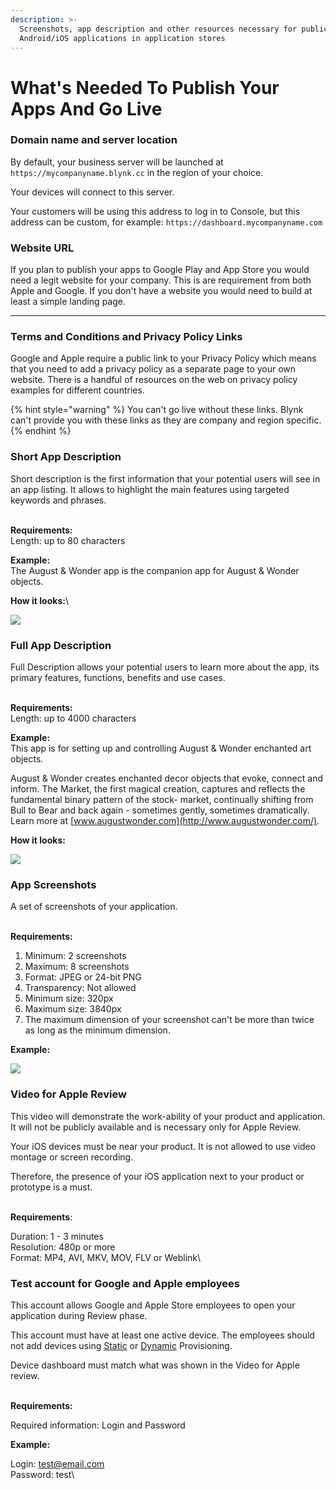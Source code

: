 ```yaml
---
description: >-
  Screenshots, app description and other resources necessary for publication of
  Android/iOS applications in application stores
---
```


# What's Needed To Publish Your Apps And Go Live



### Domain name and server location <a href="#server-name-and-location" id="server-name-and-location"></a>

By default, your business server will be launched at `https://mycompanyname.blynk.cc` in the region of your choice.

Your devices will connect to this server.&#x20;

Your customers will be using this address to log in to Console, but this address can be custom, for example: `https://dashboard.mycompanyname.com`





### Website URL <a href="#website" id="website"></a>

If you plan to publish your apps to Google Play and App Store you would need a legit website for your company. This is are requirement from both Apple and Google. If you don't have a website you would need to build at least a simple landing page.

****



### Terms and Conditions and  Privacy Policy Links <a href="#public-link-to-your-privacy-policy" id="public-link-to-your-privacy-policy"></a>

Google and Apple require a public link to your Privacy Policy which means that you need to add a privacy policy as a separate page to your own website. There is a handful of resources on the web on privacy policy examples for different countries.

{% hint style="warning" %}
You can't go live without these links. Blynk can't provide you with these links as they are company and region specific.&#x20;
{% endhint %}

### &#x20;<a href="#short-description" id="short-description"></a>

### Short App Description <a href="#short-description" id="short-description"></a>

Short description is the first information that your potential users will see in an app listing. It allows to highlight the main features using targeted keywords and phrases.

\
**Requirements:**\
Length: up to 80 characters

**Example:**\
The August & Wonder app is the companion app for August & Wonder objects.

**How it looks:**\


![](https://downloads.intercomcdn.com/i/o/101939412/d31dc0cfe2ca8db4765793a0/image.png?expires=1620504000\&signature=94c45e6d89a8b6e9ed4322827dc3ef4fd3a8ee9f1ed56ac7c9aeae00a2386291)

### &#x20;<a href="#full-description" id="full-description"></a>

### Full App Description <a href="#full-description" id="full-description"></a>

Full Description allows your potential users to learn more about the app, its primary features, functions, benefits and use cases.

\
**Requirements:**\
Length: up to 4000 characters

**Example:**\
This app is for setting up and controlling August & Wonder enchanted art objects.

August & Wonder creates enchanted decor objects that evoke, connect and inform. The Market, the first magical creation, captures and reflects the fundamental binary pattern of the stock- market, continually shifting from Bull to Bear and back again - sometimes gently, sometimes dramatically. Learn more at [www.augustwonder.com](http://www.augustwonder.com/).

**How it looks:**

![](https://downloads.intercomcdn.com/i/o/101939807/677d25dcf2fcfe61177163a0/image.png?expires=1620504000\&signature=e224c647a80fbf794cbbd09327c8893d21166b1d252b629a4dfd80977ab67cbc)

### &#x20;<a href="#screenshots-of-your-android-application" id="screenshots-of-your-android-application"></a>

### &#x20;<a href="#screenshots-of-your-android-application" id="screenshots-of-your-android-application"></a>

### App Screenshots <a href="#screenshots-of-your-android-application" id="screenshots-of-your-android-application"></a>

A set of screenshots of your application.

\
**Requirements:**

1. Minimum: 2 screenshots
2. Maximum: 8 screenshots
3. Format: JPEG or 24-bit PNG
4. Transparency: Not allowed
5. Minimum size: 320px
6. Maximum size: 3840px
7. The maximum dimension of your screenshot can't be more than twice as long as the minimum dimension.

**Example:**

![](https://downloads.intercomcdn.com/i/o/101940535/6b279ce2d0bd0f55f8917038/image.png?expires=1620504000\&signature=def16f1a8cdcd8a88b150722ffd01b7c70a8ffda1cc6a85095e36d7513312c25)

### &#x20;<a href="#video-for-apple-review" id="video-for-apple-review"></a>

### Video for Apple Review <a href="#video-for-apple-review" id="video-for-apple-review"></a>

This video will demonstrate the work-ability of your product and application. It will not be publicly available and is necessary only for Apple Review.

Your iOS devices must be near your product. It is not allowed to use video montage or screen recording.

Therefore, the presence of your iOS application next to your product or prototype is a must.

\
**Requirements**:

Duration: 1 - 3 minutes\
Resolution: 480p or more\
Format: MP4, AVI, MKV, MOV, FLV or Weblink\


### &#x20;<a href="#test-account-for-google-and-apple-employees" id="test-account-for-google-and-apple-employees"></a>

### Test account for Google and Apple employees <a href="#test-account-for-google-and-apple-employees" id="test-account-for-google-and-apple-employees"></a>

This account allows Google and Apple Store employees to open your application during Review phase.

This account must  have at least one active device. The employees should not add devices using [Static](http://help.blynk.cc/publishing-apps-made-with-blynk/static-auth-token-provisioning) or [Dynamic](http://help.blynk.cc/publishing-apps-made-with-blynk/dynamic-auth-token-provisioning) Provisioning.

Device dashboard must match what was shown in  the Video for Apple review.

\
**Requirements:**

Required information: Login and Password

**Example:**

Login: [test@email.com](mailto:test@email.com)\
Password: test\
